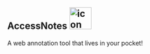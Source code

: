 ## AccessNotes <img src="https://github.com/m2rads/AccessNotes-2.0/assets/79536486/a6f2bbfe-4687-4895-b530-da4c45e5cc0a" alt="icon" width="50">
A web annotation tool that lives in your pocket!
